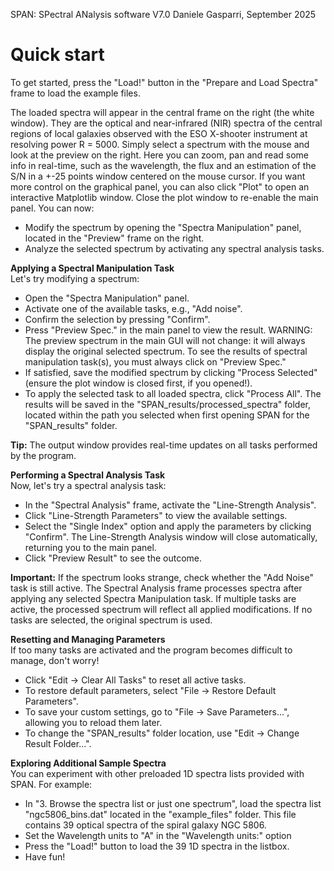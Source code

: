 SPAN: SPectral ANalysis software V7.0
Daniele Gasparri, September 2025


# Quick start #

To get started, press the "Load!" button in the "Prepare and Load Spectra" frame to load the example files.

The loaded spectra will appear in the central frame on the right (the white window). They are the optical and near-infrared (NIR) spectra of the central regions of local galaxies observed with the ESO X-shooter instrument at resolving power R = 5000. Simply select a spectrum with the mouse and look at the preview on the right. Here you can zoom, pan and read some info in real-time, such as the wavelength, the flux and an estimation of the S/N in a +-25 points window centered on the mouse cursor. If you want more control on the graphical panel, you can also click "Plot" to open an interactive Matplotlib window. Close the plot window to re-enable the main panel.
You can now:

- Modify the spectrum by opening the "Spectra Manipulation" panel, located in the "Preview" frame on the right.
- Analyze the selected spectrum by activating any spectral analysis tasks. 


**Applying a Spectral Manipulation Task**  
Let's try modifying a spectrum:

- Open the "Spectra Manipulation" panel.
- Activate one of the available tasks, e.g., "Add noise".
- Confirm the selection by pressing "Confirm".
- Press "Preview Spec." in the main panel to view the result. WARNING: The preview spectrum in the main GUI will not change: it will always display the original selected spectrum. To see the results of spectral manipulation task(s), you must always click on "Preview Spec."
- If satisfied, save the modified spectrum by clicking "Process Selected" (ensure the plot window is closed first, if you opened!).
- To apply the selected task to all loaded spectra, click "Process All". 
The results will be saved in the "SPAN_results/processed_spectra" folder, located within the path you selected when first opening SPAN for the "SPAN_results" folder.

**Tip:** The output window provides real-time updates on all tasks performed by the program.


**Performing a Spectral Analysis Task**   
Now, let's try a spectral analysis task:

- In the "Spectral Analysis" frame, activate the "Line-Strength Analysis".
- Click "Line-Strength Parameters" to view the available settings.
- Select the "Single Index" option and apply the parameters by clicking "Confirm". The Line-Strength Analysis window will close automatically, returning you to the main panel.
- Click "Preview Result" to see the outcome.

**Important:**
If the spectrum looks strange, check whether the "Add Noise" task is still active.
The Spectral Analysis frame processes spectra after applying any selected Spectra Manipulation task.
If multiple tasks are active, the processed spectrum will reflect all applied modifications.
If no tasks are selected, the original spectrum is used.


**Resetting and Managing Parameters**  
If too many tasks are activated and the program becomes difficult to manage, don't worry!

- Click "Edit → Clear All Tasks" to reset all active tasks.
- To restore default parameters, select "File → Restore Default Parameters".
- To save your custom settings, go to "File → Save Parameters...", allowing you to reload them later.
- To change the "SPAN_results" folder location, use "Edit → Change Result Folder...".


**Exploring Additional Sample Spectra**  
You can experiment with other preloaded 1D spectra lists provided with SPAN.
For example:

- In "3. Browse the spectra list or just one spectrum", load the spectra list "ngc5806_bins.dat" located in the "example_files" folder. This file contains 39 optical spectra of the spiral galaxy NGC 5806.
- Set the Wavelength units to "A" in the "Wavelength units:" option
- Press the "Load!" button to load the 39 1D spectra in the listbox. 
- Have fun!
